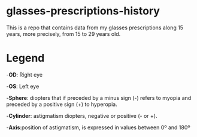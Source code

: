 # glasses-prescriptions-history
This is a repo that contains data from my glasses prescriptions along 15 years, more precisely, from 15 to 29 years old.


# Legend

-**OD**: Right eye

-**OS**: Left eye

-**Sphere**: diopters that if preceded by a minus sign (-) refers to myopia and preceded by a positive sign (+) to hyperopia.

-**Cylinder**: astigmatism diopters, negative or positive (- or +).

-**Axis**:position of astigmatism, is expressed in values between 0º and 180º
